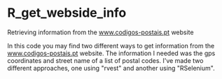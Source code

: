 # R_get_webside_info
Retrieving information from the www.codigos-postais.pt website

In this code you may find two different ways to get information from the www.codigos-postais.pt website. The information I needed was the gps coordinates and street name of a list of postal codes. I've made two different approaches, one using "rvest" and another using "RSelenium".
